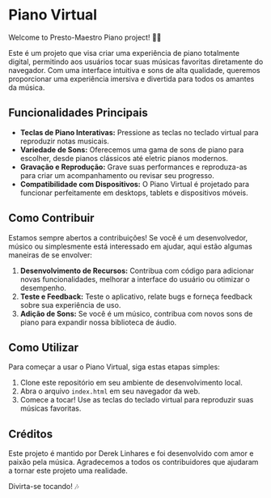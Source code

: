 # Piano Virtual

Welcome to Presto-Maestro Piano project! 🎹✨

Este é um projeto que visa criar uma experiência de piano totalmente digital, permitindo aos usuários tocar suas músicas favoritas diretamente do navegador. Com uma interface intuitiva e sons de alta qualidade, queremos proporcionar uma experiência imersiva e divertida para todos os amantes da música.

## Funcionalidades Principais

- **Teclas de Piano Interativas:** Pressione as teclas no teclado virtual para reproduzir notas musicais.
- **Variedade de Sons:** Oferecemos uma gama de sons de piano para escolher, desde pianos clássicos até eletric pianos modernos.
- **Gravação e Reprodução:** Grave suas performances e reproduza-as para criar um acompanhamento ou revisar seu progresso.
- **Compatibilidade com Dispositivos:** O Piano Virtual é projetado para funcionar perfeitamente em desktops, tablets e dispositivos móveis.

## Como Contribuir

Estamos sempre abertos a contribuições! Se você é um desenvolvedor, músico ou simplesmente está interessado em ajudar, aqui estão algumas maneiras de se envolver:

1. **Desenvolvimento de Recursos:** Contribua com código para adicionar novas funcionalidades, melhorar a interface do usuário ou otimizar o desempenho.
2. **Teste e Feedback:** Teste o aplicativo, relate bugs e forneça feedback sobre sua experiência de uso.
3. **Adição de Sons:** Se você é um músico, contribua com novos sons de piano para expandir nossa biblioteca de áudio.

## Como Utilizar

Para começar a usar o Piano Virtual, siga estas etapas simples:

1. Clone este repositório em seu ambiente de desenvolvimento local.
2. Abra o arquivo `index.html` em seu navegador da web.
3. Comece a tocar! Use as teclas do teclado virtual para reproduzir suas músicas favoritas.

## Créditos

Este projeto é mantido por Derek Linhares e foi desenvolvido com amor e paixão pela música. Agradecemos a todos os contribuidores que ajudaram a tornar este projeto uma realidade.


Divirta-se tocando! 🎶
